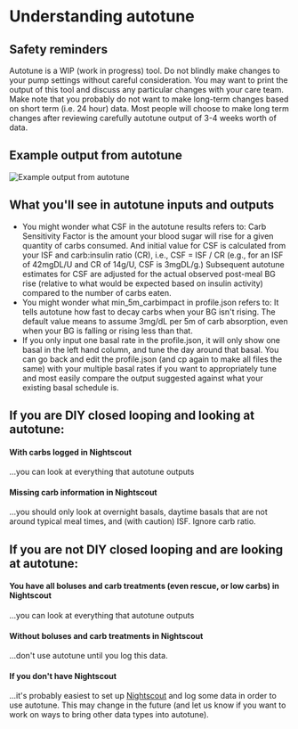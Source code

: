 # Understanding autotune

## Safety reminders

Autotune is a WIP (work in progress) tool. Do not blindly make changes to your pump settings without careful consideration. You may want to print the output of this tool and discuss any particular changes with your care team. Make note that you probably do not want to make long-term changes based on short term (i.e. 24 hour) data. Most people will choose to make long term changes after reviewing carefully autotune output of 3-4 weeks worth of data.

## Example output from autotune

![Example output from autotune](https://diyps.org/wp-content/uploads/2017/01/OpenAPS-autotune-example-by-@DanaMLewis.png)

## What you'll see in autotune inputs and outputs

* You might wonder what CSF in the autotune results refers to: Carb Sensitivity Factor is the amount your blood sugar will rise for a given quantity of carbs consumed. And initial value for CSF is calculated from your ISF and carb:insulin ratio (CR), i.e., CSF = ISF / CR (e.g., for an ISF of 42mgDL/U and CR of 14g/U, CSF is 3mgDL/g.)  Subsequent autotune estimates for CSF are adjusted for the actual observed post-meal BG rise (relative to what would be expected based on insulin activity) compared to the number of carbs eaten.
* You might wonder what min_5m_carbimpact in profile.json refers to: It tells autotune how fast to decay carbs when your BG isn't rising. The default value means to assume 3mg/dL per 5m of carb absorption, even when your BG is falling or rising less than that. 
* If you only input one basal rate in the profile.json, it will only show one basal in the left hand column, and tune the day around that basal. You can go back and edit the profile.json (and cp again to make all files the same) with your multiple basal rates if you want to appropriately tune and most easily compare the output suggested against what your existing basal schedule is. 

## If you are DIY closed looping and looking at autotune:

#### With carbs logged in Nightscout
...you can look at everything that autotune outputs

#### Missing carb information in Nightscout
...you should only look at overnight basals, daytime basals that are not around typical meal times, and (with caution) ISF. Ignore carb ratio.


## If you are not DIY closed looping and are looking at autotune:

#### You have all boluses and carb treatments (even rescue, or low carbs) in Nightscout
...you can look at everything that autotune outputs

#### Without boluses and carb treatments in Nightscout
...don't use autotune until you log this data. 

#### If you don't have Nightscout

...it's probably easiest to set up [Nightscout](http://nightscout.info) and log some data in order to use autotune. This may change in the future (and let us know if you want to work on ways to bring other data types into autotune).




